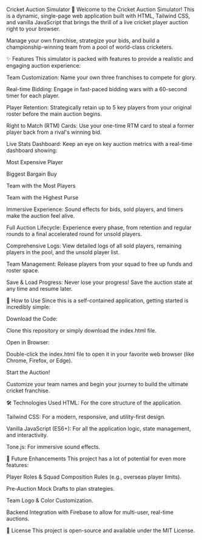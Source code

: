 Cricket Auction Simulator 🏏
Welcome to the Cricket Auction Simulator! This is a dynamic, single-page web application built with HTML, Tailwind CSS, and vanilla JavaScript that brings the thrill of a live cricket player auction right to your browser.

Manage your own franchise, strategize your bids, and build a championship-winning team from a pool of world-class cricketers.

✨ Features
This simulator is packed with features to provide a realistic and engaging auction experience:

Team Customization: Name your own three franchises to compete for glory.

Real-time Bidding: Engage in fast-paced bidding wars with a 60-second timer for each player.

Player Retention: Strategically retain up to 5 key players from your original roster before the main auction begins.

Right to Match (RTM) Cards: Use your one-time RTM card to steal a former player back from a rival's winning bid.

Live Stats Dashboard: Keep an eye on key auction metrics with a real-time dashboard showing:

Most Expensive Player

Biggest Bargain Buy

Team with the Most Players

Team with the Highest Purse

Immersive Experience: Sound effects for bids, sold players, and timers make the auction feel alive.

Full Auction Lifecycle: Experience every phase, from retention and regular rounds to a final accelerated round for unsold players.

Comprehensive Logs: View detailed logs of all sold players, remaining players in the pool, and the unsold player list.

Team Management: Release players from your squad to free up funds and roster space.

Save & Load Progress: Never lose your progress! Save the auction state at any time and resume later.

🚀 How to Use
Since this is a self-contained application, getting started is incredibly simple:

Download the Code:

Clone this repository or simply download the index.html file.

Open in Browser:

Double-click the index.html file to open it in your favorite web browser (like Chrome, Firefox, or Edge).

Start the Auction!

Customize your team names and begin your journey to build the ultimate cricket franchise.

🛠️ Technologies Used
HTML: For the core structure of the application.

Tailwind CSS: For a modern, responsive, and utility-first design.

Vanilla JavaScript (ES6+): For all the application logic, state management, and interactivity.

Tone.js: For immersive sound effects.

🔮 Future Enhancements
This project has a lot of potential for even more features:

Player Roles & Squad Composition Rules (e.g., overseas player limits).

Pre-Auction Mock Drafts to plan strategies.

Team Logo & Color Customization.

Backend Integration with Firebase to allow for multi-user, real-time auctions.

📄 License
This project is open-source and available under the MIT License.
